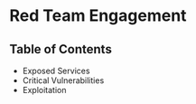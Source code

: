 # Red Team Engagement

## Table of Contents

- Exposed Services
- Critical Vulnerabilities
- Exploitation


